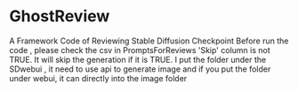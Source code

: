 # GhostReview
A Framework Code of Reviewing Stable Diffusion Checkpoint
Before run the code , please check the csv in PromptsForReviews 'Skip' column is not TRUE. It will skip the generation if it is TRUE.
I put the folder under the SDwebui , it need to use api to generate image and if you put the folder under webui, it can directly into the image folder
